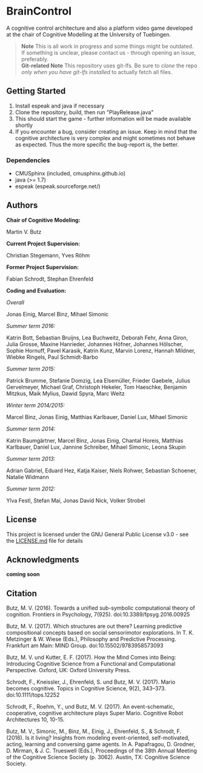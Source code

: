 # BrainControl

A cognitive control architecture and also a platform video game developed at the chair of Cognitive Modelling at the University of Tuebingen.

> **Note** This is all work in progress and some things might be outdated. If something is unclear, please contact us - through opening an issue, preferably.  
> **Git-related Note** This repository uses git-lfs. Be sure to _clone_ the repo _only when you have git-lfs installed_ to actually fetch all files.

## Getting Started

1. Install espeak and java if necessary  
2. Clone the repository, build, then run "PlayRelease.java"  
3. This should start the game - further information will be made available shortly  
4. If you encounter a bug, consider creating an issue. Keep in mind that the cognitive architecture is very complex and might sometimes not behave as expected. Thus the more specific the bug-report is, the better.

### Dependencies

* CMUSphinx (included, cmusphinx.github.io)  
* java (>= 1.7)  
* espeak (espeak.sourceforge.net/)  

## Authors

**Chair of Cognitive Modeling:**

Martin V. Butz

**Current Project Supervision:**

Christian Stegemann,
Yves Röhm

**Former Project Supervision:**

Fabian Schrodt,
Stephan Ehrenfeld

**Coding and Evaluation:**

*Overall*

Jonas Einig,
Marcel Binz,
Mihael Simonic

*Summer term 2016:*

Katrin Bott,
Sebastian Bruijns,
Lea Buchweitz,
Deborah Fehr,
Anna Giron,
Julia Grosse,
Maxine Hanrieder,
Johannes Höfner,
Johannes Hölscher,
Sophie Hornuff,
Pavel Karasik,
Katrin Kunz,
Marvin Lorenz,
Hannah Mildner,
Wiebke Ringels,
Paul Schmidt-Barbo

*Summer term 2015:*

Patrick Brumme,
Stefanie Domzig,
Lea Elsemüller,
Frieder Gaebele,
Julius Gervelmeyer,
Michael Graf,
Christoph Hekeler,
Tom Haeschke,
Benjamin Mitzkus,
Maik Mylius,
Dawid Spyra,
Marc Weitz

*Winter term 2014/2015:*

Marcel Binz,
Jonas Einig,
Matthias Karlbauer,
Daniel Lux,
Mihael Simonic

*Summer term 2014:*

Katrin Baumgärtner,
Marcel Binz,
Jonas Einig,
Chantal Horeis,
Matthias Karlbauer,
Daniel Lux,
Jannine Schreiber,
Mihael Simonic,
Leona Skupin

*Summer term 2013:*

Adrian Gabriel,
Eduard Hez,
Katja Kaiser,
Niels Rohwer,
Sebastian Schoener,
Natalie Widmann

*Summer term 2012:*

Ylva Festl,
Stefan Mai,
Jonas David Nick,
Volker Strobel



## License

This project is licensed under the GNU General Public License v3.0 - see the [LICENSE.md](LICENSE.md) file for details

## Acknowledgments

**coming soon**

## Citation

Butz, M. V. (2016). Towards a unified sub-symbolic computational theory of cognition. Frontiers in Psychology, 7(925). doi:10.3389/fpsyg.2016.00925 
 
Butz, M. V. (2017). Which structures are out there? Learning predictive compositional concepts based on social sensorimotor explorations. In T. K. Metzinger & W. Wiese (Eds.), Philosophy and Predictive Processing. Frankfurt am Main: MIND Group. doi:10.15502/9783958573093

Butz, M. V. und Kutter, E. F. (2017). How the Mind Comes into Being: Introducing Cognitive Science from a Functional and Computational Perspective. Oxford, UK: Oxford University Press.

Schrodt, F., Kneissler, J., Ehrenfeld, S. und Butz, M. V. (2017). Mario becomes cognitive. Topics in Cognitive Science, 9(2), 343–373. doi:10.1111/tops.12252 

Schrodt, F., Roehm, Y., und Butz, M. V. (2017). An event-schematic, cooperative, cognitive architecture plays Super Mario. Cognitive Robot Architectures 10, 10-15.

Butz, M. V., Simonic, M., Binz, M., Einig, J., Ehrenfeld, S., & Schrodt, F. (2016). Is it living? Insights from modeling event-oriented, self-motivated, acting, learning and conversing game agents. In A. Papafragou, D. Grodner, D. Mirman, & J. C. Trueswell (Eds.), Proceedings of the 38th Annual Meeting of the Cognitive Science Society (p. 3062). Austin, TX: Cognitive Science Society.
